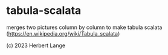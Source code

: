 # tabula-scalata
merges two pictures column by column to make tabula scalata (https://en.wikipedia.org/wiki/Tabula_scalata)

(c) 2023 Herbert Lange
